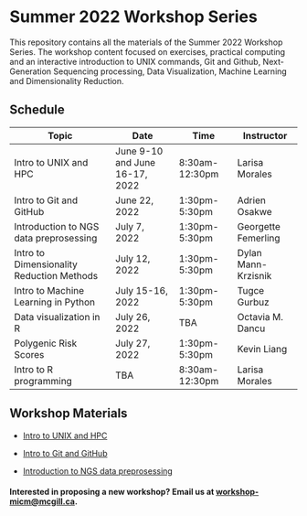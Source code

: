 # Summer 2022 Workshop Series

This repository contains all the materials of the Summer 2022 Workshop Series. The workshop content focused on exercises, practical computing and an interactive introduction to UNIX commands, Git and Github, Next-Generation Sequencing processing, Data Visualization, Machine Learning and Dimensionality Reduction.

## Schedule

| Topic | Date | Time | Instructor | 
| ------| ---- | -----| ---------- |
| Intro to UNIX and HPC | June 9-10 and June 16-17, 2022 | 8:30am-12:30pm | Larisa Morales | 
| Intro to Git and GitHub | June 22, 2022 | 1:30pm-5:30pm | Adrien Osakwe| 
| Introduction to NGS data preprosessing | July 7, 2022 | 1:30pm-5:30pm | Georgette Femerling |  
| Intro to Dimensionality Reduction Methods | July 12, 2022 | 1:30pm-5:30pm | Dylan Mann-Krzisnik|
| Intro to Machine Learning in Python | July 15-16, 2022 | 1:30pm-5:30pm | Tugce Gurbuz |
| Data visualization in R |	July 26, 2022 | TBA | Octavia M. Dancu |	
| Polygenic Risk Scores | July 27, 2022	| 1:30pm-5:30pm | Kevin Liang	|
| Intro to R programming | TBA | 8:30am-12:30pm | Larisa Morales |


## Workshop Materials

* [Intro to UNIX and HPC](https://github.com/McGill-MiCM/)

* [Intro to Git and GitHub](https://github.com/McGill-MiCM/)

* [Introduction to NGS data preprosessing](https://github.com/McGill-MiCM/MiCM_ngsintro_summer2022)


#### Interested in proposing a new workshop? Email us at workshop-micm@mcgill.ca.
